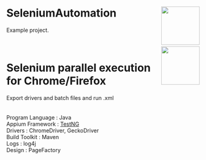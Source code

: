 # SeleniumAutomation [<img src="https://wiki.pandorafms.com/images/1/1f/Selenium_logo.png" align="right" width="100">](http://https://www.seleniumhq.org/)
Example project.
</br>
</br>
</br>
<img src="https://venturebeat.com/wp-content/uploads/2018/01/chrome_firefox_logos.png?fit=400%2C200&strip=all" align="right" width="100">

# Selenium parallel execution for Chrome/Firefox
Export drivers and batch files and run .xml 
</br>
</br>
</br>
Program Language : Java 
</br>
Appium Framework : [TestNG](https://testng.org/doc/index.html)
</br>
Drivers : ChromeDriver, GeckoDriver
</br>
Build Toolkit : Maven
</br>
Logs : log4j
</br>
Design : PageFactory
</br>
